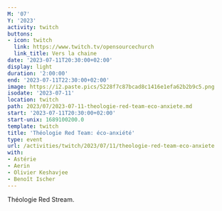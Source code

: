 ```yaml
---
M: '07'
Y: '2023'
activity: twitch
buttons:
- icon: twitch
  link: https://www.twitch.tv/opensourcechurch
  link_title: Vers la chaine
date: '2023-07-11T20:30:00+02:00'
display: light
duration: '2:00:00'
end: '2023-07-11T22:30:00+02:00'
image: https://i2.paste.pics/5228f7c87bcad8c1416e1efa62b2b9c5.png
isodate: '2023-07-11'
location: twitch
path: 2023/07/2023-07-11-theologie-red-team-eco-anxiete.md
start: '2023-07-11T20:30:00+02:00'
start-unix: 1689100200.0
template: twitch
title: 'Théologie Red Team: éco-anxiété'
type: event
url: /activities/twitch/2023/07/11/theologie-red-team-eco-anxiete
with:
- Astérie
- Aerin
- Olivier Keshavjee
- Benoît Ischer
---
```

Théologie Red Stream.